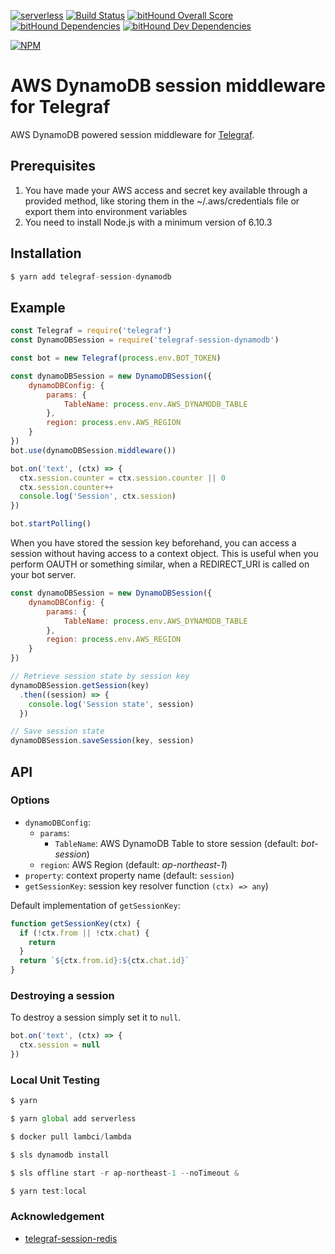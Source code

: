 [![serverless](http://public.serverless.com/badges/v3.svg)](http://www.serverless.com) [![Build Status](https://travis-ci.org/nessgor/telegraf-session-dynamodb.svg?branch=master)](https://travis-ci.org/nessgor/telegraf-session-dynamodb) 
[![bitHound Overall Score](https://www.bithound.io/github/nessgor/telegraf-session-dynamodb/badges/score.svg)](https://www.bithound.io/github/nessgor/telegraf-session-dynamodb) [![bitHound Dependencies](https://www.bithound.io/github/nessgor/telegraf-session-dynamodb/badges/dependencies.svg)](https://www.bithound.io/github/nessgor/telegraf-session-dynamodb/master/dependencies/npm) [![bitHound Dev Dependencies](https://www.bithound.io/github/nessgor/telegraf-session-dynamodb/badges/devDependencies.svg)](https://www.bithound.io/github/nessgor/telegraf-session-dynamodb/master/dependencies/npm)

[![NPM](https://nodei.co/npm/telegraf-session-dynamodb.png)](https://nodei.co/npm/telegraf-session-dynamodb/)

# AWS DynamoDB session middleware for Telegraf

AWS DynamoDB powered session middleware for [Telegraf](https://github.com/telegraf/telegraf).

## Prerequisites

1. You have made your AWS access and secret key available through a provided method, like storing them in the ~/.aws/credentials file or export them into environment variables
2. You need to install Node.js  with a minimum version of 6.10.3 

## Installation

```js
$ yarn add telegraf-session-dynamodb
```

## Example

```js
const Telegraf = require('telegraf')
const DynamoDBSession = require('telegraf-session-dynamodb')

const bot = new Telegraf(process.env.BOT_TOKEN)

const dynamoDBSession = new DynamoDBSession({
    dynamoDBConfig: {
        params: {
            TableName: process.env.AWS_DYNAMODB_TABLE
        },
        region: process.env.AWS_REGION
    }
})
bot.use(dynamoDBSession.middleware())

bot.on('text', (ctx) => {
  ctx.session.counter = ctx.session.counter || 0
  ctx.session.counter++
  console.log('Session', ctx.session)
})

bot.startPolling()
```

When you have stored the session key beforehand, you can access a
session without having access to a context object. This is useful when
you perform OAUTH or something similar, when a REDIRECT_URI is called
on your bot server.

```js
const dynamoDBSession = new DynamoDBSession({
    dynamoDBConfig: {
        params: {
            TableName: process.env.AWS_DYNAMODB_TABLE
        },
        region: process.env.AWS_REGION
    }
})

// Retrieve session state by session key
dynamoDBSession.getSession(key)
  .then((session) => {
    console.log('Session state', session)
  })

// Save session state
dynamoDBSession.saveSession(key, session)
```

## API

### Options

* `dynamoDBConfig`:
  * `params`: 
    * `TableName`: AWS DynamoDB Table to store session (default: *bot-session*)
  * `region`: AWS Region (default: *ap-northeast-1*)
* `property`: context property name (default: `session`)
* `getSessionKey`: session key resolver function `(ctx) => any`)

Default implementation of `getSessionKey`:

```js
function getSessionKey(ctx) {
  if (!ctx.from || !ctx.chat) {
    return
  }
  return `${ctx.from.id}:${ctx.chat.id}`
}
```

### Destroying a session

To destroy a session simply set it to `null`.

```js
bot.on('text', (ctx) => {
  ctx.session = null
})

```

### Local Unit Testing

```js
$ yarn

$ yarn global add serverless

$ docker pull lambci/lambda

$ sls dynamodb install

$ sls offline start -r ap-northeast-1 --noTimeout &

$ yarn test:local

```

### Acknowledgement
* [telegraf-session-redis](https://github.com/telegraf/telegraf-session-redis)